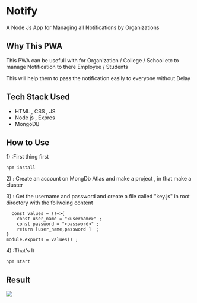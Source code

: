 # Notify
A Node Js App for Managing all Notifications by Organizations

## Why This PWA
<p> This PWA can be usefull with for Organization / College / School etc to manage Notification to there Employee / Students </p>
<p> This will help them to pass the notification easily to everyone without Delay</p>

## Tech Stack Used
<ul>
  <li> HTML , CSS , JS </li>
  <li> Node js , Expres </li>
  <li> MongoDB </li>
</ul>

## How to Use
<p>1) :First thing first 
  
```npm install```
</p>
<p>2) : Create an account on MongDb Atlas and make a project , in that make a cluster </p>
<p>3) : Get the username and password and create a file called "key.js" in root directory with the follwoing content 
  
```
  const values = ()=>{
    const user_name = "<username>" ;
    const password = "<password>" ;
    return [user_name,password ]  ;
}
module.exports = values() ;
````
</p>
<p>4) :That's It 
  
```npm start```
</p>

## Result

<img src = "image.png">
